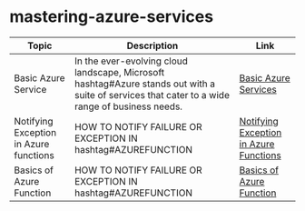 # mastering-azure-services

|Topic          | Description   | Link |
| ------------- | ------------- | ----- |
| Basic Azure Service  | In the ever-evolving cloud landscape, Microsoft hashtag#Azure stands out with a suite of services that cater to a wide range of business needs.| [Basic Azure Services](https://www.linkedin.com/feed/update/urn:li:activity:7184048822069735424/)|
| Notifying Exception in Azure functions | HOW TO NOTIFY FAILURE OR EXCEPTION IN hashtag#AZUREFUNCTION| [Notifying Exception in Azure Functions](https://www.linkedin.com/feed/update/urn:li:activity:7184403560699183104/)|
| Basics of Azure Function | HOW TO NOTIFY FAILURE OR EXCEPTION IN hashtag#AZUREFUNCTION| [Basics of Azure Function](https://www.linkedin.com/feed/update/urn:li:activity:7184479709127204864/)|
